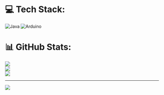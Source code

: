 
# 💻 Tech Stack:
![Java](https://img.shields.io/badge/java-%23ED8B00.svg?style=for-the-badge&logo=openjdk&logoColor=white) ![Arduino](https://img.shields.io/badge/-Arduino-00979D?style=for-the-badge&logo=Arduino&logoColor=white)
# 📊 GitHub Stats:
![](https://github-readme-stats.vercel.app/api?username=Kreutermix&theme=dark&hide_border=false&include_all_commits=false&count_private=true)<br/>
![](https://github-readme-streak-stats.herokuapp.com/?user=Kreutermix&theme=dark&hide_border=false)<br/>
![](https://github-readme-stats.vercel.app/api/top-langs/?username=Kreutermix&theme=dark&hide_border=false&include_all_commits=false&count_private=true&layout=compact)

---
[![](https://visitcount.itsvg.in/api?id=Kreutermix&icon=0&color=0)](https://visitcount.itsvg.in)

<!-- Proudly created with GPRM ( https://gprm.itsvg.in ) -->
